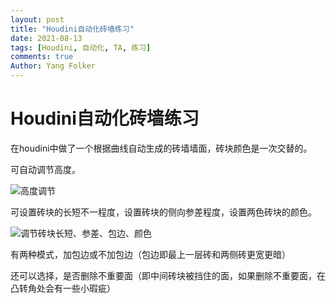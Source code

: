 ```yaml
---
layout: post
title: "Houdini自动化砖墙练习"
date: 2021-08-13
tags: [Houdini, 自动化, TA, 练习]
comments: true
Author: Yang Folker
--- 
```


# Houdini自动化砖墙练习

在houdini中做了一个根据曲线自动生成的砖墙墙面，砖块颜色是一次交替的。

可自动调节高度。

![高度调节](https://raw.githubusercontent.com/YangFolker/YangFolker.github.io/main/images/2021-08-13-Houdini_automation_brick_wall/preview01.gif)

可设置砖块的长短不一程度，设置砖块的侧向参差程度，设置两色砖块的颜色。

![调节砖块长短、参差、包边、颜色](https://raw.githubusercontent.com/YangFolker/YangFolker.github.io/main/images/2021-08-13-Houdini_automation_brick_wall/preview02.gif)

有两种模式，加包边或不加包边（包边即最上一层砖和两侧砖更宽更暗）

还可以选择，是否删除不重要面（即中间砖块被挡住的面，如果删除不重要面，在凸转角处会有一些小瑕疵）